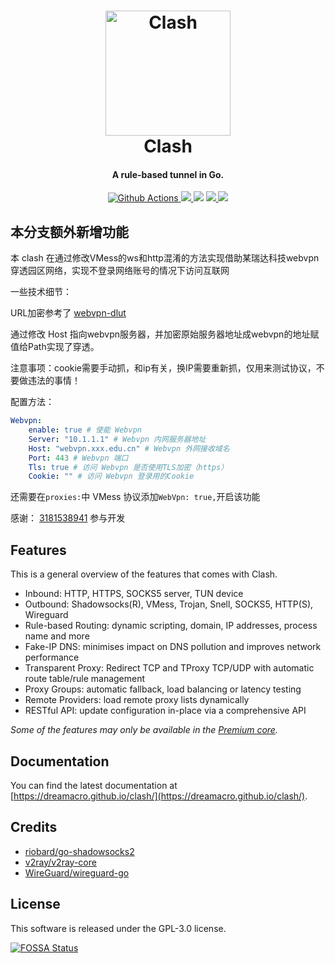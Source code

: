 <h1 align="center">
  <img src="https://github.com/Dreamacro/clash/raw/master/docs/logo.png" alt="Clash" width="200">
  <br>Clash<br>
</h1>

<h4 align="center">A rule-based tunnel in Go.</h4>

<p align="center">
  <a href="https://github.com/Dreamacro/clash/actions">
    <img src="https://img.shields.io/github/actions/workflow/status/Dreamacro/clash/release.yml?branch=master&style=flat-square" alt="Github Actions">
  </a>
  <a href="https://goreportcard.com/report/github.com/Dreamacro/clash">
    <img src="https://goreportcard.com/badge/github.com/Dreamacro/clash?style=flat-square">
  </a>
  <img src="https://img.shields.io/github/go-mod/go-version/Dreamacro/clash?style=flat-square">
  <a href="https://github.com/Dreamacro/clash/releases">
    <img src="https://img.shields.io/github/release/Dreamacro/clash/all.svg?style=flat-square">
  </a>
  <a href="https://github.com/Dreamacro/clash/releases/tag/premium">
    <img src="https://img.shields.io/badge/release-Premium-00b4f0?style=flat-square">
  </a>
</p>

## 本分支额外新增功能

本 clash 在通过修改VMess的ws和http混淆的方法实现借助某瑞达科技webvpn穿透园区网络，实现不登录网络账号的情况下访问互联网

一些技术细节：

URL加密参考了 [webvpn-dlut](https://github.com/ESWZY/webvpn-dlut)

通过修改 Host 指向webvpn服务器，并加密原始服务器地址成webvpn的地址赋值给Path实现了穿透。

注意事项：cookie需要手动抓，和ip有关，换IP需要重新抓，仅用来测试协议，不要做违法的事情！

配置方法：
```yml
Webvpn:
    enable: true # 使能 Webvpn
    Server: "10.1.1.1" # Webvpn 内网服务器地址
    Host: "webvpn.xxx.edu.cn" # Webvpn 外网接收域名
    Port: 443 # Webvpn 端口
    Tls: true # 访问 Webvpn 是否使用TLS加密（https）
    Cookie: "" # 访问 Webvpn 登录用的Cookie
```
还需要在```proxies:```中 VMess 协议添加```WebVpn: true,```开启该功能

感谢： [3181538941](https://github.com/3181538941) 参与开发

## Features

This is a general overview of the features that comes with Clash.  

- Inbound: HTTP, HTTPS, SOCKS5 server, TUN device
- Outbound: Shadowsocks(R), VMess, Trojan, Snell, SOCKS5, HTTP(S), Wireguard
- Rule-based Routing: dynamic scripting, domain, IP addresses, process name and more
- Fake-IP DNS: minimises impact on DNS pollution and improves network performance
- Transparent Proxy: Redirect TCP and TProxy TCP/UDP with automatic route table/rule management
- Proxy Groups: automatic fallback, load balancing or latency testing
- Remote Providers: load remote proxy lists dynamically
- RESTful API: update configuration in-place via a comprehensive API

*Some of the features may only be available in the [Premium core](https://dreamacro.github.io/clash/premium/introduction.html).*

## Documentation

You can find the latest documentation at [https://dreamacro.github.io/clash/](https://dreamacro.github.io/clash/).

## Credits

- [riobard/go-shadowsocks2](https://github.com/riobard/go-shadowsocks2)
- [v2ray/v2ray-core](https://github.com/v2ray/v2ray-core)
- [WireGuard/wireguard-go](https://github.com/WireGuard/wireguard-go)

## License

This software is released under the GPL-3.0 license.

[![FOSSA Status](https://app.fossa.io/api/projects/git%2Bgithub.com%2FDreamacro%2Fclash.svg?type=large)](https://app.fossa.io/projects/git%2Bgithub.com%2FDreamacro%2Fclash?ref=badge_large)
